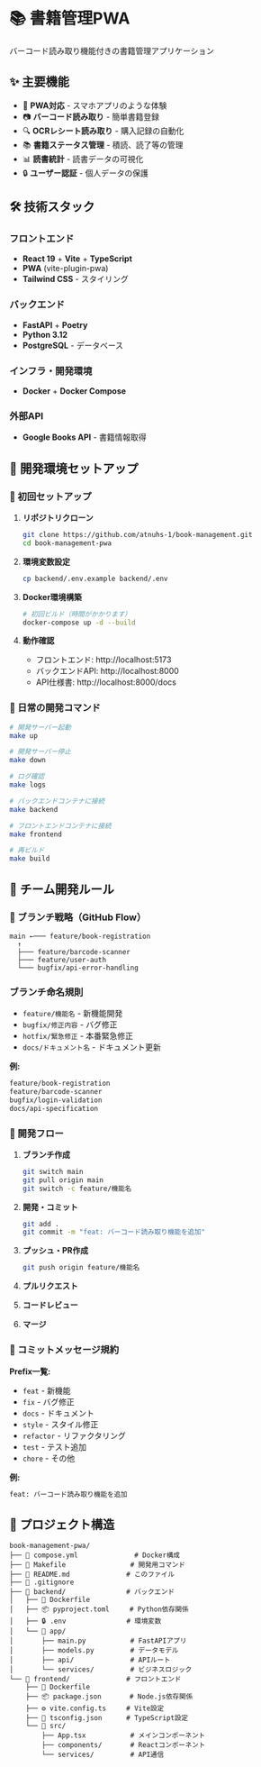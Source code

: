# 📚 書籍管理PWA

バーコード読み取り機能付きの書籍管理アプリケーション

## ✨ 主要機能

- 📱 **PWA対応** - スマホアプリのような体験
- 📷 **バーコード読み取り** - 簡単書籍登録
- 🔍 **OCRレシート読み取り** - 購入記録の自動化
- 📚 **書籍ステータス管理** - 積読、読了等の管理
- 📊 **読書統計** - 読書データの可視化
- 🔒 **ユーザー認証** - 個人データの保護

## 🛠️ 技術スタック

### フロントエンド
- **React 19** + **Vite** + **TypeScript**
- **PWA** (vite-plugin-pwa)
- **Tailwind CSS** - スタイリング

### バックエンド
- **FastAPI** + **Poetry**
- **Python 3.12**
- **PostgreSQL** - データベース

### インフラ・開発環境
- **Docker** + **Docker Compose**

### 外部API
- **Google Books API** - 書籍情報取得

## 🚀 開発環境セットアップ

### 🔧 初回セットアップ

1. **リポジトリクローン**
   ```bash
   git clone https://github.com/atnuhs-1/book-management.git
   cd book-management-pwa
   ```

2. **環境変数設定**
   ```bash
   cp backend/.env.example backend/.env
   ```

3. **Docker環境構築**
   ```bash
   # 初回ビルド（時間がかかります）
   docker-compose up -d --build
   ```

4. **動作確認**
   - フロントエンド: http://localhost:5173
   - バックエンドAPI: http://localhost:8000
   - API仕様書: http://localhost:8000/docs

### 📝 日常の開発コマンド

```bash
# 開発サーバー起動
make up

# 開発サーバー停止
make down

# ログ確認
make logs

# バックエンドコンテナに接続
make backend

# フロントエンドコンテナに接続
make frontend

# 再ビルド
make build
```


## 👥 チーム開発ルール

### 🌿 ブランチ戦略（GitHub Flow）

```
main ←─── feature/book-registration
  ↑
  ├─── feature/barcode-scanner
  ├─── feature/user-auth
  └─── bugfix/api-error-handling
```

### ブランチ命名規則

- `feature/機能名` - 新機能開発
- `bugfix/修正内容` - バグ修正
- `hotfix/緊急修正` - 本番緊急修正
- `docs/ドキュメント名` - ドキュメント更新

**例:**
```bash
feature/book-registration
feature/barcode-scanner
bugfix/login-validation
docs/api-specification
```

### 🔄 開発フロー

1. **ブランチ作成**
   ```bash
   git switch main
   git pull origin main
   git switch -c feature/機能名
   ```
2. **開発・コミット**
   ```bash
   git add .
   git commit -m "feat: バーコード読み取り機能を追加"
   ```
3. **プッシュ・PR作成**
   ```bash
   git push origin feature/機能名
   ```

4. **プルリクエスト**
5. **コードレビュー**
6. **マージ**

### 📝 コミットメッセージ規約

**Prefix一覧:**
- `feat` - 新機能
- `fix` - バグ修正
- `docs` - ドキュメント
- `style` - スタイル修正
- `refactor` - リファクタリング
- `test` - テスト追加
- `chore` - その他

**例:**
```bash
feat: バーコード読み取り機能を追加
```

## 📁 プロジェクト構造

```
book-management-pwa/
├── 📄 compose.yml              # Docker構成
├── 📄 Makefile                # 開発用コマンド
├── 📄 README.md              # このファイル
├── 📄 .gitignore
├── 🔧 backend/               # バックエンド
│   ├── 🐳 Dockerfile
│   ├── 📦 pyproject.toml     # Python依存関係
│   ├── 🔒 .env               # 環境変数
│   └── 📂 app/
│       ├── main.py           # FastAPIアプリ
│       ├── models.py         # データモデル
│       ├── api/              # APIルート
│       └── services/         # ビジネスロジック
└── 🎨 frontend/              # フロントエンド
    ├── 🐳 Dockerfile
    ├── 📦 package.json       # Node.js依存関係
    ├── ⚙️ vite.config.ts     # Vite設定
    ├── 📄 tsconfig.json      # TypeScript設定
    └── 📂 src/
        ├── App.tsx           # メインコンポーネント
        ├── components/       # Reactコンポーネント
        └── services/         # API通信
```